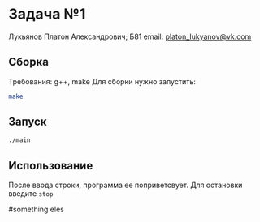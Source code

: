 # Задача №1

Лукьянов Платон Александрович; Б81
email: platon_lukyanov@vk.com

## Сборка
Требования: g++, make
Для сборки нужно запустить:
```bash
make
```

## Запуск
```bash
./main
```

## Использование
После ввода строки, программа ее поприветсвует. Для остановки введите `stop`

#something eles
